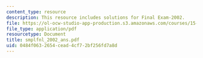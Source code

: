 ```yaml
---
content_type: resource
description: This resource includes solutions for Final Exam-2002.
file: https://ol-ocw-studio-app-production.s3.amazonaws.com/courses/15-010-economic-analysis-for-business-decisions-fall-2004/0484f0632654cead4cf72bf256fd7a8d_smplfnl_2002_ans.pdf
file_type: application/pdf
resourcetype: Document
title: smplfnl_2002_ans.pdf
uid: 0484f063-2654-cead-4cf7-2bf256fd7a8d
---
```

